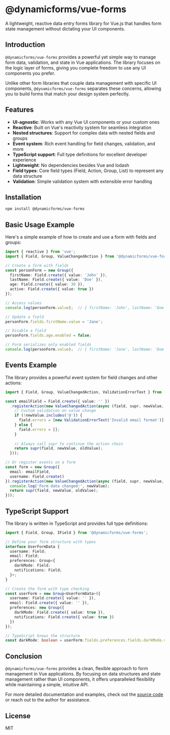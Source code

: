 # @dynamicforms/vue-forms

A lightweight, reactive data entry forms library for Vue.js that handles form state management without dictating your
UI components.

## Introduction

`@dynamicforms/vue-forms` provides a powerful yet simple way to manage form data, validation, and state in Vue 
applications. The library focuses on the logic layer of forms, giving you complete freedom to use any UI components 
you prefer.

Unlike other form libraries that couple data management with specific UI components, `@dynamicforms/vue-forms` 
separates these concerns, allowing you to build forms that match your design system perfectly.

## Features

- **UI-agnostic**: Works with any Vue UI components or your custom ones
- **Reactive**: Built on Vue's reactivity system for seamless integration
- **Nested structures**: Support for complex data with nested fields and groups
- **Event system**: Rich event handling for field changes, validation, and more
- **TypeScript support**: Full type definitions for excellent developer experience
- **Lightweight**: No dependencies besides Vue and lodash
- **Field types**: Core field types (Field, Action, Group, List) to represent any data structure
- **Validation**: Simple validation system with extensible error handling

## Installation

```bash
npm install @dynamicforms/vue-forms
```

## Basic Usage Example

Here's a simple example of how to create and use a form with fields and groups:

```typescript
import { reactive } from 'vue';
import { Field, Group, ValueChangedAction } from '@dynamicforms/vue-forms';

// Create a form with fields
const personForm = new Group({
  firstName: Field.create({ value: 'John' }),
  lastName: Field.create({ value: 'Doe' }),
  age: Field.create({ value: 30 }),
  active: Field.create({ value: true })
});

// Access values
console.log(personForm.value);  // { firstName: 'John', lastName: 'Doe', age: 30, active: true }

// Update a field
personForm.fields.firstName.value = 'Jane';

// Disable a field
personForm.fields.age.enabled = false;

// Form serializes only enabled fields
console.log(personForm.value);  // { firstName: 'Jane', lastName: 'Doe', active: true }
```

## Events Example

The library provides a powerful event system for field changes and other actions:

```typescript
import { Field, Group, ValueChangedAction, ValidationErrorText } from '@dynamicforms/vue-forms';

const emailField = Field.create({ value: '' })
  .registerAction(new ValueChangedAction(async (field, supr, newValue, oldValue) => {
    // Custom validation on value change
    if (!newValue.includes('@')) {
      field.errors = [new ValidationErrorText('Invalid email format')];
    } else {
      field.errors = [];
    }
    
    // Always call supr to continue the action chain
    return supr(field, newValue, oldValue);
  }));

// Or register events on a form
const form = new Group({
  email: emailField,
  username: Field.create()
}).registerAction(new ValueChangedAction(async (field, supr, newValue, oldValue) => {
  console.log('Form data changed:', newValue);
  return supr(field, newValue, oldValue);
}));
```

## TypeScript Support

The library is written in TypeScript and provides full type definitions:

```typescript
import { Field, Group, IField } from '@dynamicforms/vue-forms';

// Define your form structure with types
interface UserFormData {
  username: Field;
  email: Field;
  preferences: Group<{
    darkMode: Field;
    notifications: Field;
  }>;
}

// Create the form with type checking
const userForm = new Group<UserFormData>({
  username: Field.create({ value: '' }),
  email: Field.create({ value: '' }),
  preferences: new Group({
    darkMode: Field.create({ value: true }),
    notifications: Field.create({ value: true })
  })
});

// TypeScript knows the structure
const darkMode: boolean = userForm.fields.preferences.fields.darkMode.value;
```

## Conclusion

`@dynamicforms/vue-forms` provides a clean, flexible approach to form management in Vue applications. By focusing on 
data structures and state management rather than UI components, it offers unparalleled flexibility while maintaining 
a simple, intuitive API.

For more detailed documentation and examples, check out the [source code](https://github.com/velis74/dynamicforms-vue-forms) or reach out to the author 
for assistance.

## License

MIT
